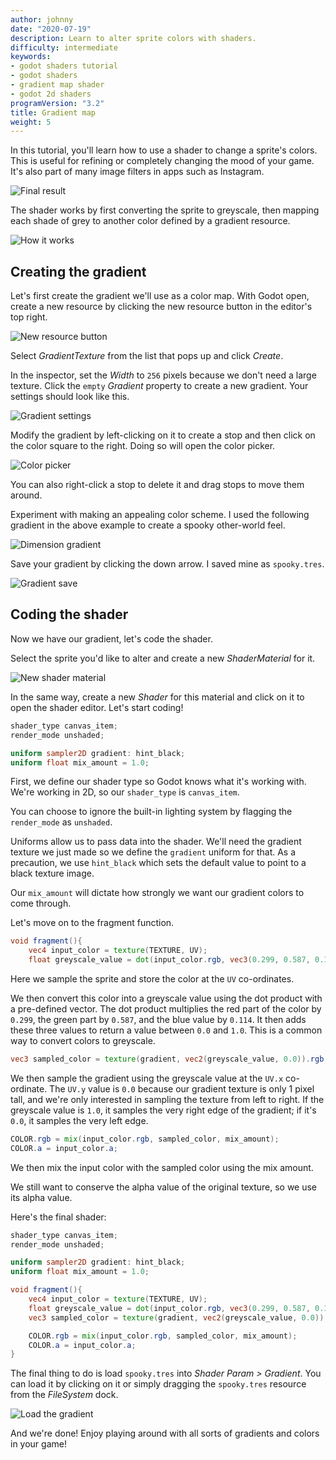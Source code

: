```yaml
---
author: johnny
date: "2020-07-19"
description: Learn to alter sprite colors with shaders.
difficulty: intermediate
keywords:
- godot shaders tutorial
- godot shaders
- gradient map shader
- godot 2d shaders
programVersion: "3.2"
title: Gradient map
weight: 5
---
```


In this tutorial, you'll learn how to use a shader to change a sprite's colors. This is useful for refining or completely changing the mood of your game. It's also part of many image filters in apps such as Instagram.

![Final result](final-result.png)

The shader works by first converting the sprite to greyscale, then mapping each shade of grey to another color defined by a gradient resource.

![How it works](gradient-map.png)

## Creating the gradient

Let's first create the gradient we'll use as a color map. With Godot open, create a new resource by clicking the new resource button in the editor's top right.

![New resource button](new-resource.png)

Select _GradientTexture_ from the list that pops up and click _Create_.

In the inspector, set the _Width_ to `256` pixels because we don't need a large texture. Click the `empty` _Gradient_ property to create a new gradient. Your settings should look like this.

![Gradient settings](gradient-setup.png)

Modify the gradient by left-clicking on it to create a stop and then click on the color square to the right. Doing so will open the color picker.

![Color picker](color-picker.png)

You can also right-click a stop to delete it and drag stops to move them around.

Experiment with making an appealing color scheme. I used the following gradient in the above example to create a spooky other-world feel.

![Dimension gradient](gradient-new.png)

Save your gradient by clicking the down arrow. I saved mine as `spooky.tres`.

![Gradient save](gradient-save.png)

## Coding the shader

Now we have our gradient, let's code the shader.

Select the sprite you'd like to alter and create a new _ShaderMaterial_ for it.

![New shader material](new-shader-material.png)

In the same way, create a new _Shader_ for this material and click on it to open the shader editor. Let's start coding!

```glsl
shader_type canvas_item;
render_mode unshaded;

uniform sampler2D gradient: hint_black;
uniform float mix_amount = 1.0;
```

First, we define our shader type so Godot knows what it's working with. We're working in 2D, so our `shader_type` is `canvas_item`.

You can choose to ignore the built-in lighting system by flagging the `render_mode` as `unshaded`.

Uniforms allow us to pass data into the shader. We'll need the gradient texture we just made so we define the `gradient` uniform for that. As a precaution, we use `hint_black` which sets the default value to point to a black texture image.

Our `mix_amount` will dictate how strongly we want our gradient colors to come through.

Let's move on to the fragment function.

```glsl
void fragment(){
	vec4 input_color = texture(TEXTURE, UV);
	float greyscale_value = dot(input_color.rgb, vec3(0.299, 0.587, 0.114));
```

Here we sample the sprite and store the color at the `UV` co-ordinates.

We then convert this color into a greyscale value using the dot product with a pre-defined vector. The dot product multiplies the red part of the color by `0.299`, the green part by `0.587`, and the blue value by `0.114`. It then adds these three values to return a value between `0.0` and `1.0`. This is a common way to convert colors to greyscale.

```glsl
vec3 sampled_color = texture(gradient, vec2(greyscale_value, 0.0)).rgb
```

We then sample the gradient using the greyscale value at the `UV.x` co-ordinate. The `UV.y` value is `0.0` because our gradient texture is only 1 pixel tall, and we're only interested in sampling the texture from left to right. If the greyscale value is `1.0`, it samples the very right edge of the gradient; if it's `0.0`, it samples the very left edge.

```glsl
COLOR.rgb = mix(input_color.rgb, sampled_color, mix_amount);
COLOR.a = input_color.a;
```

We then mix the input color with the sampled color using the mix amount.

We still want to conserve the alpha value of the original texture, so we use its alpha value.

Here's the final shader:

```glsl
shader_type canvas_item;
render_mode unshaded;

uniform sampler2D gradient: hint_black;
uniform float mix_amount = 1.0;

void fragment(){
	vec4 input_color = texture(TEXTURE, UV);
	float greyscale_value = dot(input_color.rgb, vec3(0.299, 0.587, 0.114));
	vec3 sampled_color = texture(gradient, vec2(greyscale_value, 0.0)).rgb;

	COLOR.rgb = mix(input_color.rgb, sampled_color, mix_amount);
	COLOR.a = input_color.a;
}
```

The final thing to do is load `spooky.tres` into _Shader Param > Gradient_. You can load it by clicking on it or simply dragging the `spooky.tres` resource from the _FileSystem_ dock.

![Load the gradient](gradient-load.png)

And we're done! Enjoy playing around with all sorts of gradients and colors in your game!
